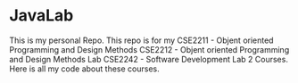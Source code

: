 # JavaLab
This is my personal Repo.
This repo is for my CSE2211 - Objent oriented Programming and Design Methods
                    CSE2212 - Objent oriented Programming and Design Methods Lab
                    CSE2242 - Software Development Lab 2
Courses.
Here is all my code about these courses.
